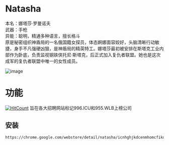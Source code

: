 # Natasha

本名：娜塔莎·罗曼诺夫  
武器：手枪  
异能：聪明，精通多种语言，擅长格斗  
原是秘密组织神盾局的一名俄国籍女探员，体态婀娜面容姣好，头脑清晰行动敏捷，身手不凡强硬凶狠，是神盾局的精英特工。娜塔莎最初被安排在斯塔克工业内部作为卧底，负责监视钢铁侠托尼·斯塔克，后正式加入复仇者联盟。她也是这次成军的复仇者联盟中唯一的女性成员。

![image](https://user-images.githubusercontent.com/1826685/55205774-26c5e000-520f-11e9-9d28-438ce352f560.png)


# 功能
[![HitCount](http://hits.dwyl.io/996-icu-avengers/Natasha.svg)](http://hits.dwyl.io/996-icu-avengers/Natasha)
旨在各大招聘网站标记996.ICU和955.WLB上榜公司

## 安装
```
https://chrome.google.com/webstore/detail/natasha/icnhghjkdcenmhomcfikdfpkmekhhlej
```

